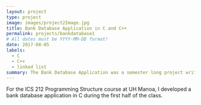 ```yaml
---
layout: project
type: project
image: images/project2Image.jpg
title: Bank Database Application in C and C++
permalink: projects/bankdatabase1
# All dates must be YYYY-MM-DD format!
date: 2017-08-05
labels:
  - C
  - C++
  - linked list
summary: The Bank Database Application was a semester long project written in both C and C++.
---
```


For the ICS 212 Programming Structure course at UH Manoa, I developed a bank database application in C during the first half of the class.



